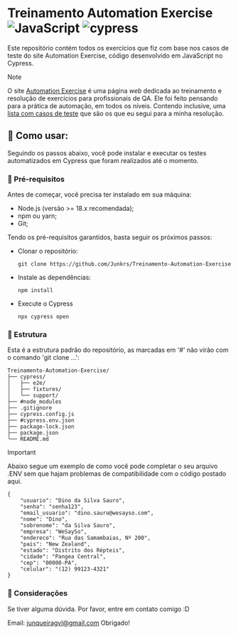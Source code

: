 # Treinamento Automation Exercise ![JavaScript](https://img.shields.io/badge/javascript-%23323330.svg?style=for-the-badge&logo=javascript&logoColor=%23F7DF1E) ![cypress](https://img.shields.io/badge/-cypress-%23E5E5E5?style=for-the-badge&logo=cypress&logoColor=058a5e)

Este repositório contém todos os exercícios que fiz com base nos casos de teste do site Automation Exercise, código desenvolvido em JavaScript no Cypress.
> [!NOTE]
> O site [Automation Exercise](https://automationexercise.com/) é uma página _web_ dedicada ao treinamento e resolução de exercícios para profissionais de QA. Ele foi feito pensando para a prática de automação, em todos os níveis. Contendo inclusive, uma [lista com casos de teste](https://automationexercise.com/test_cases) que são os que eu segui para a minha resolução.

## 🔳 Como usar:

Seguindo os passos abaixo, você pode instalar e executar os testes automatizados em Cypress que foram realizados até o momento.

### 🔳 Pré-requisitos
Antes de começar, você precisa ter instalado em sua máquina:

- Node.js (versão >= 18.x recomendada);
- npm ou yarn;
- Git;

Tendo os pré-requisitos garantidos, basta seguir os próximos passos:

- Clonar o repositório:
  ```
  git clone https://github.com/Junkrs/Treinamento-Automation-Exercise
  ```

- Instale as dependências:
  ```
  npm install
  ```

- Execute o Cypress
  ```
  npx cypress open
  ```

### 🔳 Estrutura
Esta é a estrutura padrão do repositório, as marcadas em '#' não virão com o comando 'git clone ...':
```
Treinamento-Automation-Exercise/
├── cypress/
│   ├── e2e/                
│   ├── fixtures/           
│   └── support/
├── #node_modules
├── .gitignore          
├── cypress.config.js
├── #cypress.env.json  
├── package-lock.json   
├── package.json            
└── README.md
```

> [!IMPORTANT]
> Abaixo segue um exemplo de como você pode completar o seu arquivo .ENV sem que hajam problemas de compatibilidade com o código postado aqui.

```
{
    "usuario": "Dino da Silva Sauro",
    "senha": "senha123",
    "email_usuario": "dino.sauro@wesayso.com",
    "nome": "Dino",
    "sobrenome": "da Silva Sauro",
    "empresa": "WeSaySo",
    "endereco": "Rua das Samambaias, Nº 200",
    "pais": "New Zealand",
    "estado": "Distrito dos Répteis",
    "cidade": "Pangea Central",
    "cep": "00000-PA",
    "celular": "(12) 99123-4321"
}
```

### 🔳 Considerações
Se tiver alguma dúvida. Por favor, entre em contato comigo :D

Email: junqueiragvl@gmail.com
Obrigado!
